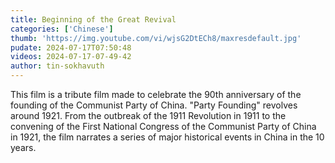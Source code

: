 ```yaml
---
title: Beginning of the Great Revival
categories: ['Chinese']
thumb: 'https://img.youtube.com/vi/wjsG2DtECh8/maxresdefault.jpg'
pudate: 2024-07-17T07:50:48
videos: 2024-07-17-07-49-42
author: tin-sokhavuth
---
```

This film is a tribute film made to celebrate the 90th anniversary of the founding of the Communist Party of China. "Party Founding" revolves around 1921. From the outbreak of the 1911 Revolution in 1911 to the convening of the First National Congress of the Communist Party of China in 1921, the film narrates a series of major historical events in China in the 10 years.